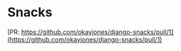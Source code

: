 # Snacks

[PR: https://github.com/okayjones/django-snacks/pull/1](https://github.com/okayjones/django-snacks/pull/1)
